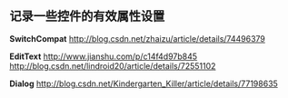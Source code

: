 ## 记录一些控件的有效属性设置


**SwitchCompat**  http://blog.csdn.net/zhaizu/article/details/74496379

**EditText**  http://www.jianshu.com/p/c14f4d97b845
http://blog.csdn.net/lindroid20/article/details/72551102

**Dialog**
http://blog.csdn.net/Kindergarten_Killer/article/details/77198635

